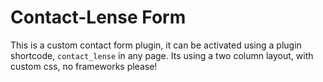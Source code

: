 # Contact-Lense Form 
This is a custom contact form plugin, it can be activated using a plugin shortcode, <code>contact_lense</code> in any page. Its using a two column layout, with custom css, no frameworks please!
